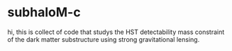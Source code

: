 # subhaloM-c
hi, this is collect of code that studys the HST detectability mass constraint of the dark matter substructure using strong gravitational lensing.
